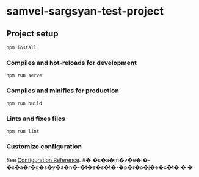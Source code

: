 # samvel-sargsyan-test-project

## Project setup
```
npm install
```

### Compiles and hot-reloads for development
```
npm run serve
```

### Compiles and minifies for production
```
npm run build
```

### Lints and fixes files
```
npm run lint
```

### Customize configuration
See [Configuration Reference](https://cli.vuejs.org/config/).
#� �s�a�m�v�e�l�-�s�a�r�g�s�y�a�n�-�t�e�s�t�-�p�r�o�j�e�c�t�
�
�

